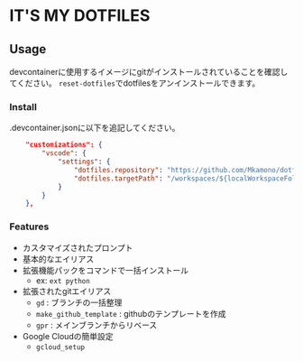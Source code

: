 # IT'S MY DOTFILES

## Usage

devcontainerに使用するイメージにgitがインストールされていることを確認してください。
`reset-dotfiles`でdotfilesをアンインストールできます。

### Install

.devcontainer.jsonに以下を追記してください。

```json
    "customizations": {
        "vscode": {
            "settings": {
                "dotfiles.repository": "https://github.com/Mkamono/dotfiles.git",
                "dotfiles.targetPath": "/workspaces/${localWorkspaceFolderBasename}/dotfiles"
            }
        }
    },
```

### Features

- カスタマイズされたプロンプト
- 基本的なエイリアス
- 拡張機能パックをコマンドで一括インストール
  - ex: `ext python`
- 拡張されたgitエイリアス
  - `gd` : ブランチの一括整理
  - `make_github_template` : githubのテンプレートを作成
  - `gpr` : メインブランチからリベース
- Google Cloudの簡単設定
  - `gcloud_setup`
